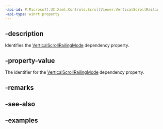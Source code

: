 ```yaml
---
-api-id: P:Microsoft.UI.Xaml.Controls.ScrollViewer.VerticalScrollRailingModeProperty
-api-type: winrt property
---
```


## -description

Identifies the [VerticalScrollRailingMode](scrollviewer_verticalscrollrailingmode.md) dependency property.

## -property-value

The identifier for the [VerticalScrollRailingMode](scrollviewer_verticalscrollrailingmode.md) dependency property.

## -remarks

## -see-also

## -examples

